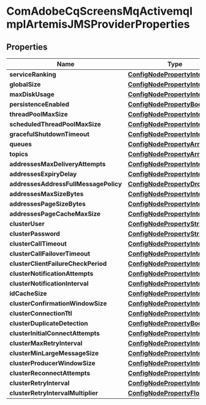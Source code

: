 

# ComAdobeCqScreensMqActivemqImplArtemisJMSProviderProperties

## Properties

Name | Type | Description | Notes
------------ | ------------- | ------------- | -------------
**serviceRanking** | [**ConfigNodePropertyInteger**](ConfigNodePropertyInteger.md) |  |  [optional]
**globalSize** | [**ConfigNodePropertyInteger**](ConfigNodePropertyInteger.md) |  |  [optional]
**maxDiskUsage** | [**ConfigNodePropertyInteger**](ConfigNodePropertyInteger.md) |  |  [optional]
**persistenceEnabled** | [**ConfigNodePropertyBoolean**](ConfigNodePropertyBoolean.md) |  |  [optional]
**threadPoolMaxSize** | [**ConfigNodePropertyInteger**](ConfigNodePropertyInteger.md) |  |  [optional]
**scheduledThreadPoolMaxSize** | [**ConfigNodePropertyInteger**](ConfigNodePropertyInteger.md) |  |  [optional]
**gracefulShutdownTimeout** | [**ConfigNodePropertyInteger**](ConfigNodePropertyInteger.md) |  |  [optional]
**queues** | [**ConfigNodePropertyArray**](ConfigNodePropertyArray.md) |  |  [optional]
**topics** | [**ConfigNodePropertyArray**](ConfigNodePropertyArray.md) |  |  [optional]
**addressesMaxDeliveryAttempts** | [**ConfigNodePropertyInteger**](ConfigNodePropertyInteger.md) |  |  [optional]
**addressesExpiryDelay** | [**ConfigNodePropertyInteger**](ConfigNodePropertyInteger.md) |  |  [optional]
**addressesAddressFullMessagePolicy** | [**ConfigNodePropertyDropDown**](ConfigNodePropertyDropDown.md) |  |  [optional]
**addressesMaxSizeBytes** | [**ConfigNodePropertyInteger**](ConfigNodePropertyInteger.md) |  |  [optional]
**addressesPageSizeBytes** | [**ConfigNodePropertyInteger**](ConfigNodePropertyInteger.md) |  |  [optional]
**addressesPageCacheMaxSize** | [**ConfigNodePropertyInteger**](ConfigNodePropertyInteger.md) |  |  [optional]
**clusterUser** | [**ConfigNodePropertyString**](ConfigNodePropertyString.md) |  |  [optional]
**clusterPassword** | [**ConfigNodePropertyString**](ConfigNodePropertyString.md) |  |  [optional]
**clusterCallTimeout** | [**ConfigNodePropertyInteger**](ConfigNodePropertyInteger.md) |  |  [optional]
**clusterCallFailoverTimeout** | [**ConfigNodePropertyInteger**](ConfigNodePropertyInteger.md) |  |  [optional]
**clusterClientFailureCheckPeriod** | [**ConfigNodePropertyInteger**](ConfigNodePropertyInteger.md) |  |  [optional]
**clusterNotificationAttempts** | [**ConfigNodePropertyInteger**](ConfigNodePropertyInteger.md) |  |  [optional]
**clusterNotificationInterval** | [**ConfigNodePropertyInteger**](ConfigNodePropertyInteger.md) |  |  [optional]
**idCacheSize** | [**ConfigNodePropertyInteger**](ConfigNodePropertyInteger.md) |  |  [optional]
**clusterConfirmationWindowSize** | [**ConfigNodePropertyInteger**](ConfigNodePropertyInteger.md) |  |  [optional]
**clusterConnectionTtl** | [**ConfigNodePropertyInteger**](ConfigNodePropertyInteger.md) |  |  [optional]
**clusterDuplicateDetection** | [**ConfigNodePropertyBoolean**](ConfigNodePropertyBoolean.md) |  |  [optional]
**clusterInitialConnectAttempts** | [**ConfigNodePropertyInteger**](ConfigNodePropertyInteger.md) |  |  [optional]
**clusterMaxRetryInterval** | [**ConfigNodePropertyInteger**](ConfigNodePropertyInteger.md) |  |  [optional]
**clusterMinLargeMessageSize** | [**ConfigNodePropertyInteger**](ConfigNodePropertyInteger.md) |  |  [optional]
**clusterProducerWindowSize** | [**ConfigNodePropertyInteger**](ConfigNodePropertyInteger.md) |  |  [optional]
**clusterReconnectAttempts** | [**ConfigNodePropertyInteger**](ConfigNodePropertyInteger.md) |  |  [optional]
**clusterRetryInterval** | [**ConfigNodePropertyInteger**](ConfigNodePropertyInteger.md) |  |  [optional]
**clusterRetryIntervalMultiplier** | [**ConfigNodePropertyFloat**](ConfigNodePropertyFloat.md) |  |  [optional]



